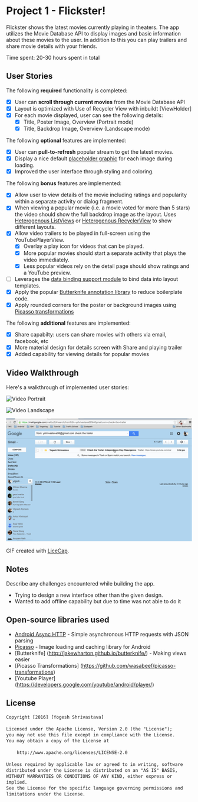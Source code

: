 # Project 1 - Flickster!

Flickster shows the latest movies currently playing in theaters. The app utilizes the Movie Database API to display images and basic information about these movies to the user. In addition to this you can play trailers and share movie details with your friends.

Time spent: 20-30 hours spent in total

## User Stories

The following **required** functionality is completed:

* [x] User can **scroll through current movies** from the Movie Database API
* [x] Layout is optimized with Use of Recycler View with inbuildt [ViewHolder]
* [x] For each movie displayed, user can see the following details:
  * [x] Title, Poster Image, Overview (Portrait mode)
  * [x] Title, Backdrop Image, Overview (Landscape mode)

The following **optional** features are implemented:

* [x] User can **pull-to-refresh** popular stream to get the latest movies.
* [x] Display a nice default [placeholder graphic](http://guides.codepath.com/android/Displaying-Images-with-the-Picasso-Library#configuring-picasso) for each image during loading.
* [x] Improved the user interface through styling and coloring.

The following **bonus** features are implemented:

* [x] Allow user to view details of the movie including ratings and popularity within a separate activity or dialog fragment.
* [x] When viewing a popular movie (i.e. a movie voted for more than 5 stars) the video should show the full backdrop image as the layout.  Uses [Heterogenous ListViews](http://guides.codepath.com/android/Implementing-a-Heterogenous-ListView) or [Heterogenous RecyclerView](http://guides.codepath.com/android/Heterogenous-Layouts-inside-RecyclerView) to show different layouts.
* [x] Allow video trailers to be played in full-screen using the YouTubePlayerView.
    * [x] Overlay a play icon for videos that can be played.
    * [x] More popular movies should start a separate activity that plays the video immediately.
    * [x] Less popular videos rely on the detail page should show ratings and a YouTube preview.
* [ ] Leverages the [data binding support module](http://guides.codepath.com/android/Applying-Data-Binding-for-Views) to bind data into layout templates.
* [x] Apply the popular [Butterknife annotation library](http://guides.codepath.com/android/Reducing-View-Boilerplate-with-Butterknife) to reduce boilerplate code.
* [x] Apply rounded corners for the poster or background images using [Picasso transformations](https://guides.codepath.com/android/Displaying-Images-with-the-Picasso-Library#other-transformations)

The following **additional** features are implemented:

* [x] Share capabilty: users can share movies with others via email, facebook, etc
* [x] More material design for details screen with Share and playing trailer 
* [x] Added capability for viewing details for popular movies

## Video Walkthrough

Here's a walkthrough of implemented user stories:

![Video Portrait](flickster_1_portrait.gif)

![Video Landscape](flickster_1_landscape.gif)

![Video Email format](flickster_email.gif)

GIF created with [LiceCap](http://www.cockos.com/licecap/).

## Notes

Describe any challenges encountered while building the app.
* Trying to design a new interface other than the given design. 
* Wanted to add offline capability but due to time was not able to do it

## Open-source libraries used

- [Android Async HTTP](https://github.com/loopj/android-async-http) - Simple asynchronous HTTP requests with JSON parsing
- [Picasso](http://square.github.io/picasso/) - Image loading and caching library for Android
- [Butterknife] (http://jakewharton.github.io/butterknife/) - Making views easier
- [Picasso Transformations] (https://github.com/wasabeef/picasso-transformations)
- [Youtube Player] (https://developers.google.com/youtube/android/player/) 

## License

    Copyright [2016] [Yogesh Shrivastava]

    Licensed under the Apache License, Version 2.0 (the "License");
    you may not use this file except in compliance with the License.
    You may obtain a copy of the License at

        http://www.apache.org/licenses/LICENSE-2.0

    Unless required by applicable law or agreed to in writing, software
    distributed under the License is distributed on an "AS IS" BASIS,
    WITHOUT WARRANTIES OR CONDITIONS OF ANY KIND, either express or implied.
    See the License for the specific language governing permissions and
    limitations under the License.

